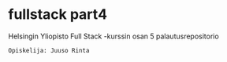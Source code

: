 # fullstack part4
Helsingin Yliopisto Full Stack -kurssin osan 5 palautusrepositorio
```
Opiskelija: Juuso Rinta
```